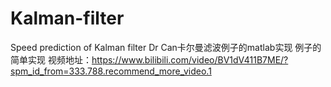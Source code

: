 # Kalman-filter
Speed prediction of Kalman filter
Dr Can卡尔曼滤波例子的matlab实现 例子的简单实现
视频地址：https://www.bilibili.com/video/BV1dV411B7ME/?spm_id_from=333.788.recommend_more_video.1
